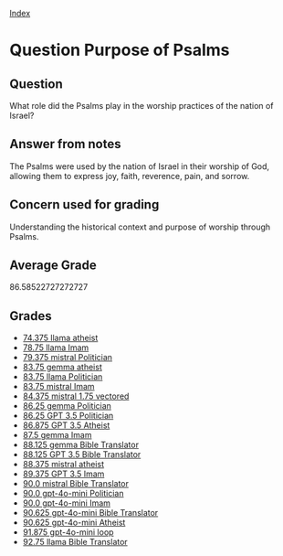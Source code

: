 
[Index](../../index.md)
# Question Purpose of Psalms
## Question
What role did the Psalms play in the worship practices of the nation of Israel?

## Answer from notes
The Psalms were used by the nation of Israel in their worship of God, allowing them to express joy, faith, reverence, pain, and sorrow.

## Concern used for grading
Understanding the historical context and purpose of worship through Psalms.

## Average Grade
86.58522727272727

## Grades
 * [74.375 llama atheist](../answers/llama_atheist/Purpose_of_Psalms.md)
 * [78.75 llama Imam](../answers/llama_Imam/Purpose_of_Psalms.md)
 * [79.375 mistral Politician](../answers/mistral_Politician/Purpose_of_Psalms.md)
 * [83.75 gemma atheist](../answers/gemma_atheist/Purpose_of_Psalms.md)
 * [83.75 llama Politician](../answers/llama_Politician/Purpose_of_Psalms.md)
 * [83.75 mistral Imam](../answers/mistral_Imam/Purpose_of_Psalms.md)
 * [84.375 mistral 1.75 vectored](../answers/mistral_1.75_vectored/Purpose_of_Psalms.md)
 * [86.25 gemma Politician](../answers/gemma_Politician/Purpose_of_Psalms.md)
 * [86.25 GPT 3.5 Politician](../answers/GPT_3.5_Politician/Purpose_of_Psalms.md)
 * [86.875 GPT 3.5 Atheist](../answers/GPT_3.5_Atheist/Purpose_of_Psalms.md)
 * [87.5 gemma Imam](../answers/gemma_Imam/Purpose_of_Psalms.md)
 * [88.125 gemma Bible Translator](../answers/gemma_Bible_Translator/Purpose_of_Psalms.md)
 * [88.125 GPT 3.5 Bible Translator](../answers/GPT_3.5_Bible_Translator/Purpose_of_Psalms.md)
 * [88.375 mistral atheist](../answers/mistral_atheist/Purpose_of_Psalms.md)
 * [89.375 GPT 3.5 Imam](../answers/GPT_3.5_Imam/Purpose_of_Psalms.md)
 * [90.0 mistral Bible Translator](../answers/mistral_Bible_Translator/Purpose_of_Psalms.md)
 * [90.0 gpt-4o-mini Politician](../answers/gpt-4o-mini_Politician/Purpose_of_Psalms.md)
 * [90.0 gpt-4o-mini Imam](../answers/gpt-4o-mini_Imam/Purpose_of_Psalms.md)
 * [90.625 gpt-4o-mini Bible Translator](../answers/gpt-4o-mini_Bible_Translator/Purpose_of_Psalms.md)
 * [90.625 gpt-4o-mini Atheist](../answers/gpt-4o-mini_Atheist/Purpose_of_Psalms.md)
 * [91.875 gpt-4o-mini loop](../answers/gpt-4o-mini_loop/Purpose_of_Psalms.md)
 * [92.75 llama Bible Translator](../answers/llama_Bible_Translator/Purpose_of_Psalms.md)
